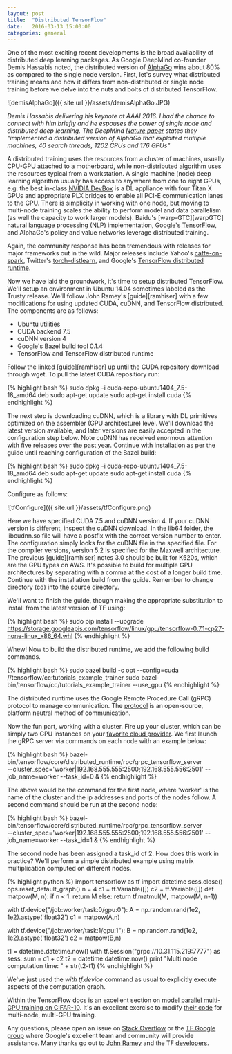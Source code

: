 ```yaml
---
layout: post
title:  "Distributed TensorFlow"
date:   2016-03-13 15:00:00
categories: general
---
```


One of the most exciting recent developments is the broad availability of distributed deep learning packages.  As Google DeepMind co-founder Demis Hassabis noted, the distributed version of [AlphaGo][deepmindAG] wins about 80% as compared to the single node version.  First, let's survey what distributed training means and how it differs from non-distributed or single node training before we delve into the nuts and bolts of distributed TensorFlow.

![demisAlphaGo]({{ site.url }}/assets/demisAlphaGo.JPG)

*Demis Hassabis delivering his keynote at AAAI 2016.  I had the chance to connect with him briefly and he espouses the power of single node and distributed deep learning.  The DeepMind [Nature paper][natureGo] states they "implemented a distributed version of AlphaGo that exploited multiple machines, 40 search threads, 1202 CPUs and 176 GPUs"*

A distributed training uses the resources from a cluster of machines, usually CPU-GPU attached to a motherboard, while non-distributed algorithm uses the resources typical from a workstation.  A single machine (node) deep learning algorithm usually has access to anywhere from one to eight GPUs, e.g. the best in-class [NVIDIA DevBox][devBoxLink] is a DL appliance with four Titan X GPUs and appropriate PLX bridges to enable all PCI-E communication lanes to the CPU.  There is simplicity in working with one node, but moving to multi-node training scales the ability to perform model and data parallelism (as well the capacity to work larger models).  Baidu's [warp-GTC][warpGTC] natural language processing (NLP) implementation, Google's [TensorFlow][tf], and AlphaGo's policy and value networks leverage distributed training. 

Again, the community response has been tremendous with releases for major frameworks out in the wild.  Major releases include Yahoo's [caffe-on-spark][caffeSpark], Twitter's [torch-distlearn][torchDist], and Google's [TensorFlow distributed runtime][tfDist].

Now we have laid the groundwork, it's time to setup distributed TensorFlow.  We'll setup an environment in Ubuntu 14.04 sometimes labeled as the Trusty release.  We'll follow John Ramey's [guide][ramhiser] with a few modifications for using updated CUDA, cuDNN, and TensorFlow distributed.  The components are as follows:

- Ubuntu utilities
- CUDA backend 7.5
- cuDNN version 4 
- Google's Bazel build tool 0.1.4
- TensorFlow and TensorFlow distributed runtime

Follow the linked [guide][ramhiser] up until the CUDA repository download through wget.  To pull the latest CUDA repositiory run:

{% highlight bash %}
sudo dpkg -i cuda-repo-ubuntu1404_7.5-18_amd64.deb
sudo apt-get update
sudo apt-get install cuda
{% endhighlight %}

The next step is downloading cuDNN, which is a library with DL primitives optimized on the assembler (GPU architecture) level.  We'll download the latest version available, and later versions are easily accepted in the configuration step below.  Note cuDNN has received enormous attention with five releases over the past year.  Continue with installation as per the guide until reaching configuration of the Bazel build:

{% highlight bash %}
sudo dpkg -i cuda-repo-ubuntu1404_7.5-18_amd64.deb
sudo apt-get update
sudo apt-get install cuda
{% endhighlight %}

Configure as follows:

![tfConfigure]({{ site.url }}/assets/tfConfigure.png)

Here we have specified CUDA 7.5 and cuDNN version 4.  If your cuDNN version is different, inspect the cuDNN download.  In the lib64 folder, the libcudnn.so file will have a postfix with the correct version number to enter.  The configuration simply looks for the cuDNN file in the specified file.  For the compiler versions, version 5.2 is specified for the Maxwell architecture.  The previous [guide][ramhiser] notes 3.0 should be built for K520s, which are the GPU types on AWS.  It's possible to build for multiple GPU architectures by separating with a comma at the cost of a longer build time.  Continue with the installation build from the guide.  Remember to change directory (cd) into the source directory.  

We'll want to finish the guide, though making the appropriate substitution to install from the latest version of TF using:

{% highlight bash %}
sudo pip install --upgrade https://storage.googleapis.com/tensorflow/linux/gpu/tensorflow-0.7.1-cp27-none-linux_x86_64.whl
{% endhighlight %}

Whew! Now to build the distributed runtime, we add the following build commands.

{% highlight bash %}
sudo bazel build -c opt --config=cuda //tensorflow/cc:tutorials_example_trainer
sudo bazel-bin/tensorflow/cc/tutorials_example_trainer --use_gpu
{% endhighlight %}

The distributed runtime uses the Google Remote Procedure Call (gRPC) protocol to manage communication.  The [protocol][grpc] is an open-source, platform neutral method of communication. 

Now the fun part, working with a cluster.  Fire up your cluster, which can be simply two GPU instances on your [favorite cloud provider][cloudNV].  We first launch the gRPC server via commands on each node with an example below:

{% highlight bash %}
bazel-bin/tensorflow/core/distributed_runtime/rpc/grpc_tensorflow_server \
--cluster_spec='worker|192.168.555.555:2500;192.168.555.556:2501' --job_name=worker --task_id=0 &
{% endhighlight %}

The above would be the command for the first node, where 'worker' is the name of the cluster and the ip addresses and ports of the nodes follow.  A second command should be run at the second node:

{% highlight bash %}
bazel-bin/tensorflow/core/distributed_runtime/rpc/grpc_tensorflow_server \
--cluster_spec='worker|192.168.555.555:2500;192.168.555.556:2501' --job_name=worker --task_id=1 &
{% endhighlight %}

The second node has been assigned a task_id of 2.  How does this work in practice?  We'll perform a simple distributed example using matrix multiplication computed on different nodes.

{% highlight python %}
import tensorflow as tf
import datetime
sess.close()
ops.reset_default_graph()
n = 4
c1 = tf.Variable([])
c2 = tf.Variable([])
def matpow(M, n):
    if n < 1: 
        return M
    else:
        return tf.matmul(M, matpow(M, n-1))

with tf.device("/job:worker/task:0/gpu:0"):
    A = np.random.rand(1e2, 1e2).astype('float32')
    c1 = matpow(A,n)
    
with tf.device("/job:worker/task:1/gpu:1"):
    B = np.random.rand(1e2, 1e2).astype('float32')
    c2 = matpow(B,n)
    
t1 = datetime.datetime.now()
with tf.Session("grpc://10.31.115.219:7777") as sess:
    sum = c1 + c2
t2 = datetime.datetime.now()
print "Multi node computation time: " + str(t2-t1)
{% endhighlight %}

We've just used the *with tf.device* command as usual to explicitly execute aspects of the computation graph.

Within the TensorFlow docs is an excellent section on [model parallel multi-GPU training on CIFAR-10][cifar10].  It's an excellent exercise to modify [their code][cifar10gpu] for multi-node, multi-GPU training.

Any questions, please open an issue on [Stack Overflow][so] or the [TF Google group][tfGroup] where Google's excellent team and community will provide assistance.  Many thanks go out to [John Ramey][ramey] and the TF [developers][tfDevs].  

[tfDevs]: https://www.tensorflow.org/about.html
[deepmindAG]: https://deepmind.com/alpha-go.html
[devBoxLink]: https://developer.nvidia.com/devbox
[ramey]: http://ramhiser.com/
[cloudNV]: http://www.nvidia.com/object/gpu-cloud-computing-services.html
[gRPC]: http://www.grpc.io/docs/
[cifar10]: https://www.tensorflow.org/versions/r0.7/tutorials/deep_cnn/index.html
[cifar10gpu]: https://github.com/tensorflow/tensorflow/blob/d6357a5849db980df51d00d8a9ff874cda2faeb3/tensorflow/models/image/cifar10/cifar10_multi_gpu_train.py
[caffeSpark]: https://github.com/yahoo/CaffeOnSpark
[torchDist]: https://github.com/twitter/torch-distlearn
[tfDist]: https://github.com/tensorflow/tensorflow/tree/b88971051fbc49fa1e0b91ec1b0b60defa11697e/tensorflow/core/distributed_runtime
[tf]: https://github.com/tensorflow/tensorflow
[natureGo]: http://www.nature.com/nature/journal/v529/n7587/full/nature16961.html
[so]: http://stackoverflow.com/questions/tagged/tensorflow
[tfGroup]: https://groups.google.com/a/tensorflow.org/forum/#!forum/discuss
